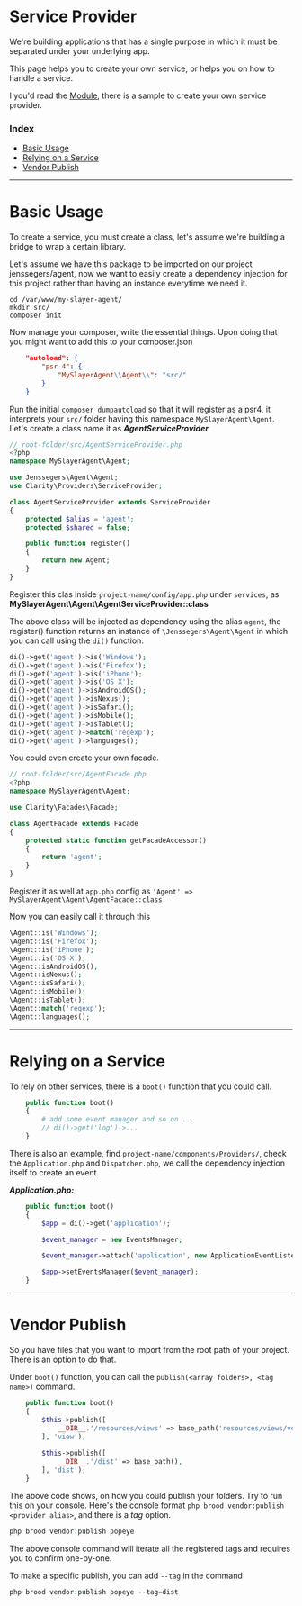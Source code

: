# Service Provider

We're building applications that has a single purpose in which it must be separated under your underlying app.

This page helps you to create your own service, or helps you on how to handle a service.

I you'd read the [Module](doc:mvc-module), there is a sample to create your own service provider.


###  Index
- [Basic Usage](#basic-usage)
- [Relying on a Service](#relying-service)
- [Vendor Publish](#vendor)


---


<a name="basic-usage"></a>
# Basic Usage

To create a service, you must create a class, let's assume we're building a bridge to wrap a certain library.

Let's assume we have this package to be imported on our project jenssegers/agent, now we want to easily create a dependency injection for this project rather than having an instance everytime we need it.

```shell
cd /var/www/my-slayer-agent/
mkdir src/
composer init
```

Now manage your composer, write the essential things. Upon doing that you might want to add this to your composer.json

```json
    "autoload": {
        "psr-4": {
            "MySlayerAgent\\Agent\\": "src/"
        }
    }
```

Run the initial ``composer dumpautoload`` so that it will register as a psr4, it interprets your ``src/`` folder having this namespace ``MySlayerAgent\Agent``. Let's create a class name it as ***AgentServiceProvider***

```php
// root-folder/src/AgentServiceProvider.php
<?php
namespace MySlayerAgent\Agent;

use Jenssegers\Agent\Agent;
use Clarity\Providers\ServiceProvider;

class AgentServiceProvider extends ServiceProvider
{
    protected $alias = 'agent';
    protected $shared = false;

    public function register()
    {
        return new Agent;
    }
}
```

Register this clas inside ``project-name/config/app.php`` under ``services``, as **MySlayerAgent\Agent\AgentServiceProvider::class**

The above class will be injected as dependency using the alias ``agent``, the register() function returns an instance of ``\Jenssegers\Agent\Agent`` in which you can call using the ``di()`` function.

```php
di()->get('agent')->is('Windows');
di()->get('agent')->is('Firefox');
di()->get('agent')->is('iPhone');
di()->get('agent')->is('OS X');
di()->get('agent')->isAndroidOS();
di()->get('agent')->isNexus();
di()->get('agent')->isSafari();
di()->get('agent')->isMobile();
di()->get('agent')->isTablet();
di()->get('agent')->match('regexp');
di()->get('agent')->languages();
```

You could even create your own facade.

```php
// root-folder/src/AgentFacade.php
<?php
namespace MySlayerAgent\Agent;

use Clarity\Facades\Facade;

class AgentFacade extends Facade
{
    protected static function getFacadeAccessor()
    {
        return 'agent';
    }
}
```

Register it as well at ``app.php`` config as ``'Agent' => MySlayerAgent\Agent\AgentFacade::class``

Now you can easily call it through this

```php
\Agent::is('Windows');
\Agent::is('Firefox');
\Agent::is('iPhone');
\Agent::is('OS X');
\Agent::isAndroidOS();
\Agent::isNexus();
\Agent::isSafari();
\Agent::isMobile();
\Agent::isTablet();
\Agent::match('regexp');
\Agent::languages();
```

---


<a name="relying-service"></a>
# Relying on a Service

To rely on other services, there is a ``boot()`` function that you could call.

```php
    public function boot()
    {
        # add some event manager and so on ...
        // di()->get('log')->...
    }
```

There is also an example, find ``project-name/components/Providers/``, check the ``Application.php`` and ``Dispatcher.php``, we call the dependency injection itself to create an event.

***Application.php:***
```php
    public function boot()
    {
        $app = di()->get('application');

        $event_manager = new EventsManager;

        $event_manager->attach('application', new ApplicationEventListener);

        $app->setEventsManager($event_manager);
    }
```


---

<a name="vendor"></a>
# Vendor Publish

So you have files that you want to import from the root path of your project. There is an option to do that.

Under ``boot()`` function, you can call the ``publish(<array folders>, <tag name>)`` command.

```php
    public function boot()
    {
        $this->publish([
            __DIR__.'/resources/views' => base_path('resources/views/vendor/popeye'),
        ], 'view');
    
        $this->publish([
            __DIR__.'/dist' => base_path(),
        ], 'dist');
    }
```

The above code shows, on how you could publish your folders. Try to run this on your console. Here's the console format ``php brood vendor:publish <provider alias>``, and there is a *tag* option.

```php
php brood vendor:publish popeye
```

The above console command will iterate all the registered tags and requires you to confirm one-by-one.

To make a specific publish, you can add ``--tag`` in the command
```php
php brood vendor:publish popeye --tag=dist
```
